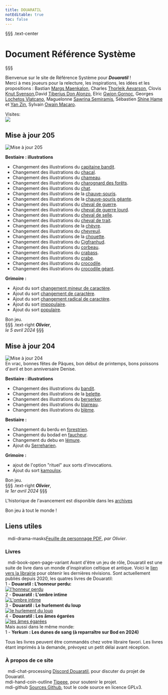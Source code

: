 ```yaml
---
title: DOUARATIL
notEditable: true
toc: false
---
```

§§§ .text-center
# Document Référence Système
§§§

<v-row>

<v-col cols="12" md="6">

Bienvenue sur le site de Référence Système pour _**Douaratil**_ !  
Merci à mes joueurs pour la relecture, les inspirations, les idées et les propositions : Bastian [Margs Maenkalon](/bestiaire/margs-maenkalon), Charles [Thorleik Aevarson](/bestiaire/thorleik-aevarson), Clovis [Knut Svenson](/bestiaire/knut-svenson),David [Tiberius Don Alonzo](/bestiaire/tiberius-don-alonzo), Elric [Gwion Gornoc](/bestiaire/gwion-gornoc), Georges [Lochetos Vlatcano](/bestiaire/lochetos-vlatcano), Maguelonne [Sawrina Semiramis](/bestiaire/sawrina-semiramis), Sébastien [Shine Hame](/bestiaire/shine-hame) et [Yan Zin](/bestiaire/yan-zin), Sylvain [Owain Macaro](/bestiaire/owain-macaro).  

Visites:   
<a href="http://www.mon-compteur.fr"><img src="http://www.mon-compteur.fr/html_c01genv2-241098-5" border="0" /></a>

## Mise à jour 205
![Mise à jour 205](https://www.douaratil.fr/illustrations/site/maj205.jpeg)  

**Bestiaire : illustrations**   
- Changement des illustrations du [capitaine bandit](/bestiaire/capitaine-bandit).  
- Changement des illustrations du [chacal](/bestiaire/chacal).  
- Changement des illustrations du [chameau](/bestiaire/chameau).
- Changement des illustrations du [charognard des forêts](/bestiaire/charognard-des-forets).
- Changement des illustrations du [chat](/bestiaire/chat).
- Changement des illustrations de la [chauve-souris](/bestiaire/chauve-souris).
- Changement des illustrations de la [chauve-souris géante](/bestiaire/chauve-souris-geante). 
- Changement des illustrations du [cheval de guerre](/bestiaire/cheval-de-guerre).               
- Changement des illustrations du [cheval de guerre lourd](/bestiaire/cheval-de-guerre-lourd).
- Changement des illustrations du [cheval de selle](/bestiaire/cheval-de-selle).
- Changement des illustrations du [cheval de trait](/bestiaire/cheval-de-trait).
- Changement des illustrations de la [chèvre](/bestiaire/chevre).
- Changement des illustrations du [chevreuil](/bestiaire/chevreuil).              
- Changement des illustrations de la [chouette](/bestiaire/chouette).
- Changement des illustrations du [Cigfranhud](/bestiaire/cigfranhud).
- Changement des illustrations du [corbeau](/bestiaire/corbeau).           
- Changement des illustrations du [crabass](/bestiaire/crabass).
- Changement des illustrations du [crabe](/bestiaire/crabe).
- Changement des illustrations du [crocodile](/bestiaire/crocodile).    
- Changement des illustrations du [crocodile géant](/bestiaire/crocodile-geant).  

**Grimoire :**   
- Ajout du sort [changement mineur de caractère](/grimoire/changement-mineur-de-caractere).       
- Ajout du sort [changement de caractère](/grimoire/changement-de-caractere).       
- Ajout du sort [changement radical de caractère](/grimoire/changement-radical-de-caractere).     
- Ajout du sort [impopulaire](/grimoire/impopulaire).          
- Ajout du sort [populaire](/grimoire/populaire).         

      

Bon jeu.     
§§§ .text-right
_**Olivier**_,  
_le 5 avril 2024_
§§§

## Mise à jour 204
![Mise à jour 204](https://www.douaratil.fr/illustrations/site/maj204.jpeg)  
En vrac, bonnes fêtes de Pâques, bon début de printemps, bons poissons d'avril et bon anniversaire Denise.

**Bestiaire : illustrations**   
- Changement des illustrations du [bandit](/bestiaire/bandit).  
- Changement des illustrations de la [belette](/bestiaire/belette).  
- Changement des illustrations du [berserker](/bestiaire/berserker).  
- Changement des illustrations du [blaireau](/bestiaire/blaireau).  
- Changement des illustrations du [blème](/bestiaire/bleme).  

**Bestiaire :**   
- Changement du berdu en [forestrien](/bestiaire/forestrien).  
- Changement du bodad en [faucheur](/bestiaire/faucheur).  
- Changement du debu en [lémure](/bestiaire/lemure).  
- Ajout du [Serreharien](/bestiaire/serreharien).  

**Grimoire :**   
- ajout de l'option "rituel" aux sorts d'invocations.
- Ajout du sort [kamoulox](/grimoire/kamoulox).  

Bon jeu.     
§§§ .text-right
_**Olivier**_,  
_le 1er avril 2024_
§§§



L'historique de l'avancement est disponible dans les [archives](/archives/)

Bon jeu à tout le monde !

</v-col>

<v-col cols="12" md="6">  

## Liens utiles
&nbsp;
<v-icon>mdi-drama-masks</v-icon>[Feuille de personnage PDF](https://www.douaratil.fr/feuilledejdr/FDPgenerique.pdf), _par Olivier_.  

### Livres
&nbsp;
<v-icon>mdi-book-open-page-variant</v-icon>  Avant d'être un jeu de rôle, Douaratil est une suite de livre dans un monde d'inspiration celtique et antique. Voici le [lien vers la librairie](https://www.bod.fr/librairie/catalogsearch/result/?q=Douaratil) pour obtenir les dernières révisions. Sont actuellement publiés depuis 2020, les quatres livres de Douaratil:  
1 - **Douaratil : L'honneur perdu:**  
[![l'honneur perdu](https://www.douaratil.fr/illustrations/site/lhonneurperdu.jpeg)](https://librairie.bod.fr/lhonneur-perdu-olivier-hovasse-9782322234479)  
2 - **Douaratil : L'ombre intime**  
[![L'ombre intime](https://www.douaratil.fr/illustrations/site/lombreintime.jpeg)](https://librairie.bod.fr/lombre-intime-olivier-hovasse-9782322239511)  
3 - **Douaratil : Le hurlement du loup**   
[![le hurlement du loup](https://www.douaratil.fr/illustrations/site/lehurlementduloup.jpeg)](https://librairie.bod.fr/le-hurlement-du-loup-olivier-hovasse-9782322252114)  
4 - **Douaratil : Les âmes égarées**   
[![les âmes égarées](https://www.douaratil.fr/illustrations/site/lesamesegarees.jpeg)](https://librairie.bod.fr/les-ames-egarees-olivier-hovasse-9782322506552)  
Mais aussi dans le même monde:   
1 - **Yerkum : Les dunes de sang (à reparraître sur Bod en 2024)**   


Tous les livres peuvent être commandés chez votre libraire favori. Les livres étant imprimés à la demande, prévoyez un petit délai avant réception.    

### À propos de ce site
&nbsp;
<v-icon>mdi-chat-processing</v-icon> [Discord Douaratil](https://discord.gg/Q9hv6FD7), pour discuter du projet de Douaratil.  
<v-icon>mdi-hand-coin-outline</v-icon> [Tipeee](https://fr.tipeee.com/douaratil), pour soutenir le projet.  
<v-icon>mdi-github</v-icon> [Sources Github](https://github.com/Douaratil/douaratil-drs), tout le code source en licence GPLv3.  


</v-col>

</v-row>
